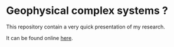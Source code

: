 # Geophysical complex systems ?

This repository contain a very quick presentation of my research.

It can be found online [here](https://cgadal-presentations.github.io/Research_presentation/talk.html#/title-slide).